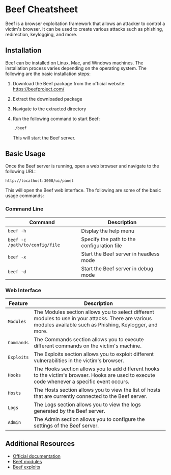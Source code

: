 # Beef Cheatsheet

Beef is a browser exploitation framework that allows an attacker to control a victim's browser. It can be used to create various attacks such as phishing, redirection, keylogging, and more.

## Installation

Beef can be installed on Linux, Mac, and Windows machines. The installation process varies depending on the operating system. The following are the basic installation steps:

1. Download the Beef package from the official website: https://beefproject.com/
2. Extract the downloaded package
3. Navigate to the extracted directory
4. Run the following command to start Beef:

   ```bash
   ./beef
   ```

   This will start the Beef server.

## Basic Usage

Once the Beef server is running, open a web browser and navigate to the following URL:

```
http://localhost:3000/ui/panel
```

This will open the Beef web interface. The following are some of the basic usage commands:

### Command Line

| Command                        | Description                                |
| ------------------------------ | ------------------------------------------ |
| `beef -h`                      | Display the help menu                      |
| `beef -c /path/to/config/file` | Specify the path to the configuration file |
| `beef -x`                      | Start the Beef server in headless mode     |
| `beef -d`                      | Start the Beef server in debug mode        |

### Web Interface

| Feature    | Description                                                                                                                                                   |
| ---------- | ------------------------------------------------------------------------------------------------------------------------------------------------------------- |
| `Modules`  | The Modules section allows you to select different modules to use in your attacks. There are various modules available such as Phishing, Keylogger, and more. |
| `Commands` | The Commands section allows you to execute different commands on the victim's machine.                                                                        |
| `Exploits` | The Exploits section allows you to exploit different vulnerabilities in the victim's browser.                                                                 |
| `Hooks`    | The Hooks section allows you to add different hooks to the victim's browser. Hooks are used to execute code whenever a specific event occurs.                 |
| `Hosts`    | The Hosts section allows you to view the list of hosts that are currently connected to the Beef server.                                                       |
| `Logs`     | The Logs section allows you to view the logs generated by the Beef server.                                                                                    |
| `Admin`    | The Admin section allows you to configure the settings of the Beef server.                                                                                    |

## Additional Resources

- [Official documentation](https://beefproject.com)
- [Beef modules](https://github.com/beefproject/beef/wiki/Modules)
- [Beef exploits](https://github.com/beefproject/beef/wiki/Exploits)
